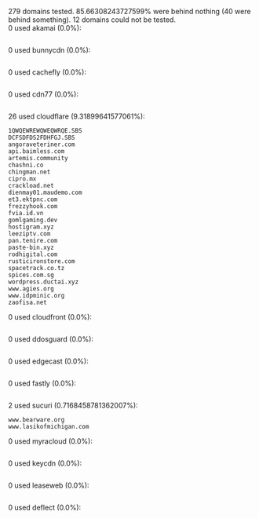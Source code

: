 279 domains tested. 85.66308243727599% were behind nothing (40 were behind something). 12 domains could not be tested.<br>
0 used akamai (0.0%):
```

```

0 used bunnycdn (0.0%):
```

```

0 used cachefly (0.0%):
```

```

0 used cdn77 (0.0%):
```

```

26 used cloudflare (9.31899641577061%):
```
1QWQEWREWQWEQWRQE.SBS
DCFSDFDS2FDHFGJ.SBS
angoraveteriner.com
api.baimless.com
artemis.community
chashni.co
chingman.net
cipro.mx
crackload.net
dienmay01.maudemo.com
et3.ektpnc.com
frezzyhook.com
fvia.id.vn
gomlgaming.dev
hostigram.xyz
leeziptv.com
pan.tenire.com
paste-bin.xyz
rodhigital.com
rusticironstore.com
spacetrack.co.tz
spices.com.sg
wordpress.ductai.xyz
www.agies.org
www.idpminic.org
zaofisa.net
```

0 used cloudfront (0.0%):
```

```

0 used ddosguard (0.0%):
```

```

0 used edgecast (0.0%):
```

```

0 used fastly (0.0%):
```

```

2 used sucuri (0.7168458781362007%):
```
www.bearware.org
www.lasikofmichigan.com
```

0 used myracloud (0.0%):
```

```

0 used keycdn (0.0%):
```

```

0 used leaseweb (0.0%):
```

```

0 used deflect (0.0%):
```

```
